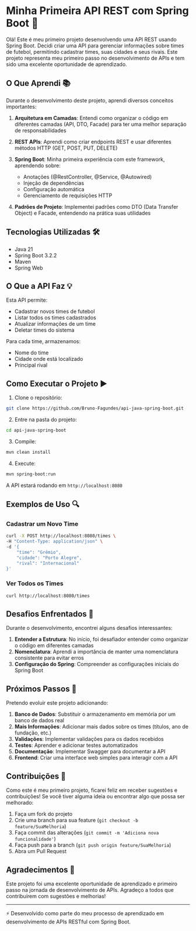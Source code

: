 # Minha Primeira API REST com Spring Boot 🚀

Olá! Este é meu primeiro projeto desenvolvendo uma API REST usando Spring Boot. Decidi criar uma API para gerenciar informações sobre times de futebol, permitindo cadastrar times, suas cidades e seus rivais. Este projeto representa meu primeiro passo no desenvolvimento de APIs e tem sido uma excelente oportunidade de aprendizado.

## O Que Aprendi 📚

Durante o desenvolvimento deste projeto, aprendi diversos conceitos importantes:

1. **Arquitetura em Camadas**: Entendi como organizar o código em diferentes camadas (API, DTO, Facade) para ter uma melhor separação de responsabilidades

2. **REST APIs**: Aprendi como criar endpoints REST e usar diferentes métodos HTTP (GET, POST, PUT, DELETE)

3. **Spring Boot**: Minha primeira experiência com este framework, aprendendo sobre:
    - Anotações (@RestController, @Service, @Autowired)
    - Injeção de dependências
    - Configuração automática
    - Gerenciamento de requisições HTTP

4. **Padrões de Projeto**: Implementei padrões como DTO (Data Transfer Object) e Facade, entendendo na prática suas utilidades

## Tecnologias Utilizadas 🛠

- Java 21
- Spring Boot 3.2.2
- Maven
- Spring Web

## O Que a API Faz 💡

Esta API permite:
- Cadastrar novos times de futebol
- Listar todos os times cadastrados
- Atualizar informações de um time
- Deletar times do sistema

Para cada time, armazenamos:
- Nome do time
- Cidade onde está localizado
- Principal rival

## Como Executar o Projeto ▶️

1. Clone o repositório:
```bash
git clone https://github.com/Bruno-Fagundes/api-java-spring-boot.git
```

2. Entre na pasta do projeto:
```bash
cd api-java-spring-boot
```

3. Compile:
```bash
mvn clean install
```

4. Execute:
```bash
mvn spring-boot:run
```

A API estará rodando em `http://localhost:8080`

## Exemplos de Uso 🔍

### Cadastrar um Novo Time
```bash
curl -X POST http://localhost:8080/times \
-H "Content-Type: application/json" \
-d '{
    "time": "Grêmio",
    "cidade": "Porto Alegre",
    "rival": "Internacional"
}'
```

### Ver Todos os Times
```bash
curl http://localhost:8080/times
```

## Desafios Enfrentados 💪

Durante o desenvolvimento, encontrei alguns desafios interessantes:

1. **Entender a Estrutura**: No início, foi desafiador entender como organizar o código em diferentes camadas
2. **Nomenclatura**: Aprendi a importância de manter uma nomenclatura consistente para evitar erros
3. **Configuração do Spring**: Compreender as configurações iniciais do Spring Boot

## Próximos Passos 🎯

Pretendo evoluir este projeto adicionando:

1. **Banco de Dados**: Substituir o armazenamento em memória por um banco de dados real
2. **Mais Informações**: Adicionar mais dados sobre os times (títulos, ano de fundação, etc.)
3. **Validações**: Implementar validações para os dados recebidos
4. **Testes**: Aprender e adicionar testes automatizados
5. **Documentação**: Implementar Swagger para documentar a API
6. **Frontend**: Criar uma interface web simples para interagir com a API

## Contribuições 🤝

Como este é meu primeiro projeto, ficarei feliz em receber sugestões e contribuições! Se você tiver alguma ideia ou encontrar algo que possa ser melhorado:

1. Faça um fork do projeto
2. Crie uma branch para sua feature (`git checkout -b feature/SuaMelhoria`)
3. Faça commit das alterações (`git commit -m 'Adiciona nova funcionalidade'`)
4. Faça push para a branch (`git push origin feature/SuaMelhoria`)
5. Abra um Pull Request

## Agradecimentos 🙏

Este projeto foi uma excelente oportunidade de aprendizado e primeiro passo na jornada de desenvolvimento de APIs. Agradeço a todos que contribuírem com sugestões e melhorias!

---

⚡ Desenvolvido como parte do meu processo de aprendizado em desenvolvimento de APIs RESTful com Spring Boot.